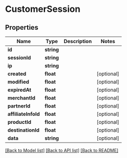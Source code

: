 # CustomerSession

## Properties
Name | Type | Description | Notes
------------ | ------------- | ------------- | -------------
**id** | **string** |  | 
**sessionId** | **string** |  | 
**ip** | **string** |  | 
**created** | **float** |  | [optional] 
**modified** | **float** |  | [optional] 
**expiredAt** | **float** |  | [optional] 
**merchantId** | **float** |  | [optional] 
**partnerId** | **float** |  | [optional] 
**affiliateInfoId** | **float** |  | [optional] 
**productId** | **float** |  | [optional] 
**destinationId** | **float** |  | [optional] 
**data** | **string** |  | [optional] 

[[Back to Model list]](../README.md#documentation-for-models) [[Back to API list]](../README.md#documentation-for-api-endpoints) [[Back to README]](../README.md)


